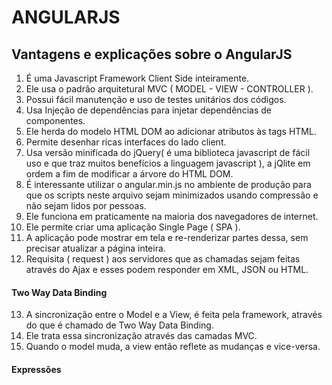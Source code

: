 # ANGULARJS
## Vantagens e explicações sobre o AngularJS
1. É uma Javascript Framework Client Side inteiramente.
2. Ele usa o padrão arquitetural MVC ( MODEL - VIEW - CONTROLLER ).
3. Possui fácil manutenção e uso de testes unitários dos códigos.
4. Usa Injeção de dependências para injetar dependências de componentes.
5. Ele herda do modelo HTML DOM ao adicionar atributos às tags HTML.
6. Permite desenhar ricas interfaces do lado client.
7. Usa versão minificada do jQuery( é uma biblioteca javascript de fácil uso e que traz muitos benefícios a linguagem javascript ), a jQlite em ordem a fim de modificar a árvore do HTML DOM.
8. É interessante utilizar o angular.min.js no ambiente de produção para que os scripts neste arquivo sejam minimizados usando compressão e não sejam lidos por pessoas.
9. Ele funciona em praticamente na maioria dos navegadores de internet.
10. Ele permite criar uma aplicação Single Page ( SPA ).
11. A aplicação pode mostrar em tela e re-renderizar partes dessa, sem precisar atualizar a página inteira.
12. Requisita ( request ) aos servidores que as chamadas sejam feitas através do Ajax e esses podem responder em XML, JSON ou HTML.

#### Two Way Data Binding
13. A sincronização entre o Model e a View, é feita pela framework, através do que é chamado de Two Way Data Binding.
14. Ele trata essa sincronização através das camadas MVC.
15. Quando o model muda, a view então reflete as mudanças e vice-versa.

#### Expressões
